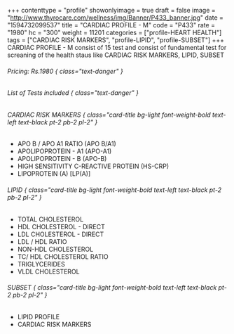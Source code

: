 +++
contenttype = "profile"
showonlyimage = true
draft = false
image = "http://www.thyrocare.com/wellness/img/Banner/P433_banner.jpg"
date = "1594732099537"
title = "CARDIAC PROFILE - M"
code = "P433"
rate = "1980"
hc = "300"
weight = 11201
categories = ["profile-HEART HEALTH"]
tags = ["CARDIAC RISK MARKERS", "profile-LIPID", "profile-SUBSET"]
+++
CARDIAC PROFILE - M consist of 15 test and consist of fundamental test for screaning of the health staus like CARDIAC RISK MARKERS, LIPID, SUBSET
<!--more-->
###### Pricing: Rs.1980 { class="text-danger" }

###### List of Tests included { class="text-danger" }

###### CARDIAC RISK MARKERS { class="card-title bg-light font-weight-bold text-left text-black pt-2 pb-2 pl-2" } 
* APO B / APO A1 RATIO (APO B/A1)
* APOLIPOPROTEIN - A1 (APO-A1)
* APOLIPOPROTEIN - B (APO-B)
* HIGH SENSITIVITY C-REACTIVE PROTEIN (HS-CRP)
* LIPOPROTEIN (A) [LP(A)]
###### LIPID { class="card-title bg-light font-weight-bold text-left text-black pt-2 pb-2 pl-2" } 
* TOTAL CHOLESTEROL
* HDL CHOLESTEROL - DIRECT
* LDL CHOLESTEROL - DIRECT
* LDL / HDL RATIO
* NON-HDL CHOLESTEROL
* TC/ HDL CHOLESTEROL RATIO
* TRIGLYCERIDES
* VLDL CHOLESTEROL
###### SUBSET { class="card-title bg-light font-weight-bold text-left text-black pt-2 pb-2 pl-2" } 
* LIPID PROFILE
* CARDIAC RISK MARKERS
